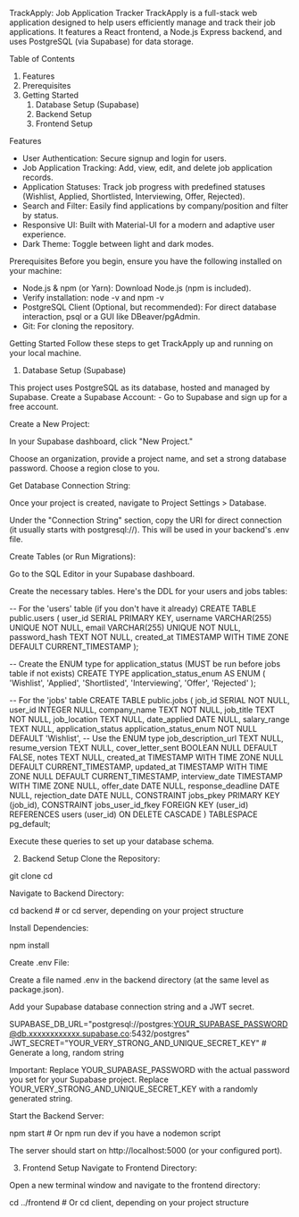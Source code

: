 TrackApply: Job Application Tracker
TrackApply is a full-stack web application designed to help users efficiently manage and track their job applications. It features a React frontend, a Node.js Express backend, and uses PostgreSQL (via Supabase) for data storage.

Table of Contents
1. Features
2. Prerequisites
3. Getting Started
    1. Database Setup (Supabase)
    2. Backend Setup
    3. Frontend Setup

Features
- User Authentication: Secure signup and login for users.
- Job Application Tracking: Add, view, edit, and delete job application records.
- Application Statuses: Track job progress with predefined statuses (Wishlist, Applied, Shortlisted, Interviewing, Offer, Rejected).
- Search and Filter: Easily find applications by company/position and filter by status.
- Responsive UI: Built with Material-UI for a modern and adaptive user experience.
- Dark Theme: Toggle between light and dark modes.

Prerequisites
Before you begin, ensure you have the following installed on your machine:
- Node.js & npm (or Yarn): Download Node.js (npm is included).
- Verify installation: node -v and npm -v
- PostgreSQL Client (Optional, but recommended): For direct database interaction, psql or a GUI like DBeaver/pgAdmin.
- Git: For cloning the repository.

Getting Started
Follow these steps to get TrackApply up and running on your local machine.

1. Database Setup (Supabase)
   
This project uses PostgreSQL as its database, hosted and managed by Supabase.
    Create a Supabase Account:
    - Go to Supabase and sign up for a free account.

Create a New Project:

In your Supabase dashboard, click "New Project."

Choose an organization, provide a project name, and set a strong database password. Choose a region close to you.

Get Database Connection String:

Once your project is created, navigate to Project Settings > Database.

Under the "Connection String" section, copy the URI for direct connection (it usually starts with postgresql://). This will be used in your backend's .env file.

Create Tables (or Run Migrations):

Go to the SQL Editor in your Supabase dashboard.

Create the necessary tables. Here's the DDL for your users and jobs tables:

-- For the 'users' table (if you don't have it already)
CREATE TABLE public.users (
    user_id SERIAL PRIMARY KEY,
    username VARCHAR(255) UNIQUE NOT NULL,
    email VARCHAR(255) UNIQUE NOT NULL,
    password_hash TEXT NOT NULL,
    created_at TIMESTAMP WITH TIME ZONE DEFAULT CURRENT_TIMESTAMP
);

-- Create the ENUM type for application_status (MUST be run before jobs table if not exists)
CREATE TYPE application_status_enum AS ENUM (
    'Wishlist',
    'Applied',
    'Shortlisted',
    'Interviewing',
    'Offer',
    'Rejected'
);

-- For the 'jobs' table
CREATE TABLE public.jobs (
    job_id SERIAL NOT NULL,
    user_id INTEGER NULL,
    company_name TEXT NOT NULL,
    job_title TEXT NOT NULL,
    job_location TEXT NULL,
    date_applied DATE NULL,
    salary_range TEXT NULL,
    application_status application_status_enum NOT NULL DEFAULT 'Wishlist', -- Use the ENUM type
    job_description_url TEXT NULL,
    resume_version TEXT NULL,
    cover_letter_sent BOOLEAN NULL DEFAULT FALSE,
    notes TEXT NULL,
    created_at TIMESTAMP WITH TIME ZONE NULL DEFAULT CURRENT_TIMESTAMP,
    updated_at TIMESTAMP WITH TIME ZONE NULL DEFAULT CURRENT_TIMESTAMP,
    interview_date TIMESTAMP WITH TIME ZONE NULL,
    offer_date DATE NULL,
    response_deadline DATE NULL,
    rejection_date DATE NULL,
    CONSTRAINT jobs_pkey PRIMARY KEY (job_id),
    CONSTRAINT jobs_user_id_fkey FOREIGN KEY (user_id) REFERENCES users (user_id) ON DELETE CASCADE
) TABLESPACE pg_default;

Execute these queries to set up your database schema.

2. Backend Setup
Clone the Repository:

git clone <your-repository-url>
cd <your-project-folder>

Navigate to Backend Directory:

cd backend # or cd server, depending on your project structure

Install Dependencies:

npm install

Create .env File:

Create a file named .env in the backend directory (at the same level as package.json).

Add your Supabase database connection string and a JWT secret.

SUPABASE_DB_URL="postgresql://postgres:YOUR_SUPABASE_PASSWORD@db.xxxxxxxxxxxx.supabase.co:5432/postgres"
JWT_SECRET="YOUR_VERY_STRONG_AND_UNIQUE_SECRET_KEY" # Generate a long, random string

Important: Replace YOUR_SUPABASE_PASSWORD with the actual password you set for your Supabase project. Replace YOUR_VERY_STRONG_AND_UNIQUE_SECRET_KEY with a randomly generated string.

Start the Backend Server:

npm start # Or npm run dev if you have a nodemon script

The server should start on http://localhost:5000 (or your configured port).

3. Frontend Setup
Navigate to Frontend Directory:

Open a new terminal window and navigate to the frontend directory:

cd ../frontend # Or cd client, depending on your project structure

